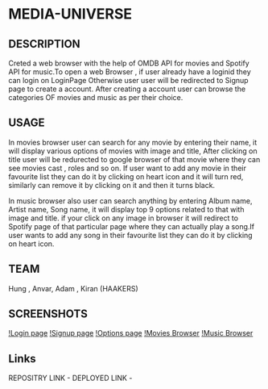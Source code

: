 # MEDIA-UNIVERSE

## DESCRIPTION
Creted a web browser with the help of OMDB API  for movies and Spotify API for music.To open a web Browser , if user already have a loginid they can login on LoginPage
Otherwise user user will be redirected to Signup page to create a account. After creating a account user can browse the categories OF movies and music as per their choice.

## USAGE
In movies browser user can search for any movie by entering their name, it will display various options of movies with image and title, After clicking on title user will be redurected to google browser of that movie where they can see movies cast , roles and so on. If user want to add any movie in their favourite list they can do it by clicking on heart icon and it will turn red, similarly can remove it by clicking on it and then it turns black.

 In music browser also user can search anything by entering Album name, Artist name, Song name, it will display top 9 options related to that with image and title.
 if your click on any image in browser it will redirect to Spotify page of that particular page where they can actually play a song.If user wants to add any song in their favourite list they can do it by clicking on heart icon.

 ## TEAM
 Hung , Anvar, Adam , Kiran (HAAKERS)

 ## SCREENSHOTS
 [!Login page](https://github.com/99Anvar99/Media-Universe/blob/main/Assets/Images/Screenshot%20(26).png)
 [!Signup page](https://github.com/99Anvar99/Media-Universe/blob/main/Assets/Images/Screenshot%20(27).png)
 [!Options page](https://github.com/99Anvar99/Media-Universe/blob/main/Assets/Images/Screenshot%20(28).png)
 [!Movies Browser](https://github.com/99Anvar99/Media-Universe/blob/main/Assets/Images/Screenshot%20(29).png)
 [!Music Browser](https://github.com/99Anvar99/Media-Universe/blob/main/Assets/Images/Screenshot%20(30).png)

 ## Links

 REPOSITRY LINK - 
 DEPLOYED LINK -


